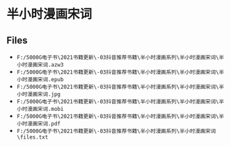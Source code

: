 # 半小时漫画宋词

## Files

- `F:/5000G电子书\2021书籍更新\-03抖音推荐书籍\半小时漫画系列\半小时漫画宋词\半小时漫画宋词.azw3`
- `F:/5000G电子书\2021书籍更新\-03抖音推荐书籍\半小时漫画系列\半小时漫画宋词\半小时漫画宋词.epub`
- `F:/5000G电子书\2021书籍更新\-03抖音推荐书籍\半小时漫画系列\半小时漫画宋词\半小时漫画宋词.jpg`
- `F:/5000G电子书\2021书籍更新\-03抖音推荐书籍\半小时漫画系列\半小时漫画宋词\半小时漫画宋词.mobi`
- `F:/5000G电子书\2021书籍更新\-03抖音推荐书籍\半小时漫画系列\半小时漫画宋词\半小时漫画宋词.pdf`
- `F:/5000G电子书\2021书籍更新\-03抖音推荐书籍\半小时漫画系列\半小时漫画宋词\files.txt`
